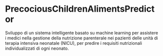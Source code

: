 # PrecociousChildrenAlimentsPredictor
Sviluppo di un sistema intelligente basato su machine learning per assistere i medici nella gestione della nutrizione parenterale nei pazienti delle unità di terapia intensiva neonatale (NICU), per predire i requisiti nutrizionali individualizzati di ogni neonato.
